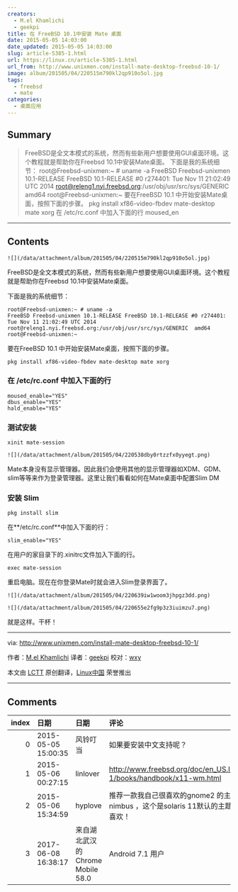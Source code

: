 ```yaml
---
creators:
  - M.el Khamlichi
  - geekpi
title: 在 FreeBSD 10.1中安装 Mate 桌面
date: 2015-05-05 14:03:00
date_updated: 2015-05-05 14:03:00
slug: article-5385-1.html
url: https://linux.cn/article-5385-1.html
url_from: http://www.unixmen.com/install-mate-desktop-freebsd-10-1/
image: album/201505/04/220515m790kl2qp910o5ol.jpg
tags:
  - freebsd
  - mate
categories:
  - 桌面应用
---
```


## Summary

> FreeBSD是全文本模式的系统，然而有些新用户想要使用GUI桌面环境。这个教程就是帮助你在Freebsd 10.1中安装Mate桌面。 下面是我的系统细节： root@Freebsd-unixmen:~ # uname -a FreeBSD Freebsd-unixmen 10.1-RELEASE FreeBSD 10.1-RELEASE #0 r274401: Tue Nov 11 21:02:49 UTC 2014 root@releng1.nyi.freebsd.org:/usr/obj/usr/src/sys/GENERIC amd64 root@Freebsd-unixmen:~  要在FreeBSD 10.1 中开始安装Mate桌面，按照下面的步骤。 pkg install xf86-video-fbdev mate-desktop mate xorg  在 /etc/rc.conf 中加入下面的行 moused_en

***

<!-- more -->

## Contents

`![](/data/attachment/album/201505/04/220515m790kl2qp910o5ol.jpg)`

FreeBSD是全文本模式的系统，然而有些新用户想要使用GUI桌面环境。这个教程就是帮助你在Freebsd 10.1中安装Mate桌面。

下面是我的系统细节：

```shell
root@Freebsd-unixmen:~ # uname -a
FreeBSD Freebsd-unixmen 10.1-RELEASE FreeBSD 10.1-RELEASE #0 r274401: Tue Nov 11 21:02:49 UTC 2014     root@releng1.nyi.freebsd.org:/usr/obj/usr/src/sys/GENERIC  amd64
root@Freebsd-unixmen:~
```

要在FreeBSD 10.1 中开始安装Mate桌面，按照下面的步骤。

```shell
pkg install xf86-video-fbdev mate-desktop mate xorg
```

### 在 /etc/rc.conf 中加入下面的行

```shell
moused_enable="YES"
dbus_enable="YES"
hald_enable="YES"
```

### 测试安装

```shell
xinit mate-session
```

`![](/data/attachment/album/201505/04/220538dby0rtzzfx0yyegt.png)`

Mate本身没有显示管理器。因此我们会使用其他的显示管理器如XDM、GDM、slim等等来作为登录管理器。这里让我们看看如何在Mate桌面中配置Slim DM

### 安装 Slim

```shell
pkg install slim
```

在**/etc/rc.conf**中加入下面的行：

```shell
slim_enable="YES"
```

在用户的家目录下的.xinitrc文件加入下面的行。

```shell
exec mate-session
```

重启电脑。现在在你登录Mate时就会进入Slim登录界面了。

`![](/data/attachment/album/201505/04/220639iw1woom3jhpgz3dd.png)`

`![](/data/attachment/album/201505/04/220655e2fg9p3z3iuimzu7.png)`

就是这样。干杯！

---

via: <http://www.unixmen.com/install-mate-desktop-freebsd-10-1/>

作者：[M.el Khamlichi](http://www.unixmen.com/author/pirat9/) 译者：[geekpi](https://github.com/geekpi) 校对：[wxy](https://github.com/wxy)

本文由 [LCTT](https://github.com/LCTT/TranslateProject) 原创翻译，[Linux中国](https://linux.cn/) 荣誉推出

***

## Comments

|   index | 日期                | 日期                                               | 评论                                                                                  |
|--------:|:--------------------|:---------------------------------------------------|:--------------------------------------------------------------------------------------|
|       0 | 2015-05-05 15:00:35 | 风铃叮当                                           | 如果要安装中文支持呢？                                                                |
|       1 | 2015-05-06 00:27:15 | linlover                                           | http://www.freebsd.org/doc/en_US.ISO8859-1/books/handbook/x11-wm.html                 |
|       2 | 2015-05-06 15:34:59 | hyplove                                            | 推荐一款我自己很喜欢的gnome2 的主题 nimbus ，这个是solaris 11默认的主题。样式很喜欢！ |
|       3 | 2017-06-08 16:38:17 | 来自湖北武汉的 Chrome Mobile 58.0|Android 7.1 用户 | 同问                                                                                  |
